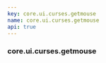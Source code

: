 ```yaml
---
key: core.ui.curses.getmouse
name: core.ui.curses.getmouse
api: true
---
```


### core.ui.curses.getmouse

